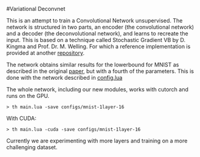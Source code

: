#Variational Deconvnet

This is an attempt to train a Convolutional Network unsupervised. The network is structured in two parts, an encoder (the convolutional network) and a decoder (the deconvolutional network), and learns to recreate the input. This is based on a technique called Stochastic Gradient VB by D. Kingma and Prof. Dr. M. Welling. For which a reference implementation is provided at another [repository](https://github.com/y0ast/Variational-Autoencoder).

The network obtains similar results for the lowerbound for MNIST as described in the original [paper](http://arxiv.org/abs/1312.6114), but with a fourth of the parameters. This is done with the network described in [config.lua](https://github.com/y0ast/VariationalDeconvnet/blob/master/configs/mnist-1layer-16/config.lua)

The whole network, including our new modules, works with cutorch and runs on the GPU.

	> th main.lua -save configs/mnist-1layer-16
With CUDA:
	
	> th main.lua -cuda -save configs/mnist-1layer-16
	
Currently we are experimenting with more layers and training on a more challenging dataset.




